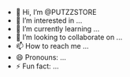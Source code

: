 - 👋 Hi, I’m @PUTZZSTORE
- 👀 I’m interested in ...
- 🌱 I’m currently learning ...
- 💞️ I’m looking to collaborate on ...
- 📫 How to reach me ...
- 😄 Pronouns: ...
- ⚡ Fun fact: ...

<!---
PUTZZSTORE/PUTZZSTORE is a ✨ special ✨ repository because its `README.md` (this file) appears on your GitHub profile.
You can click the Preview link to take a look at your changes.
--->
